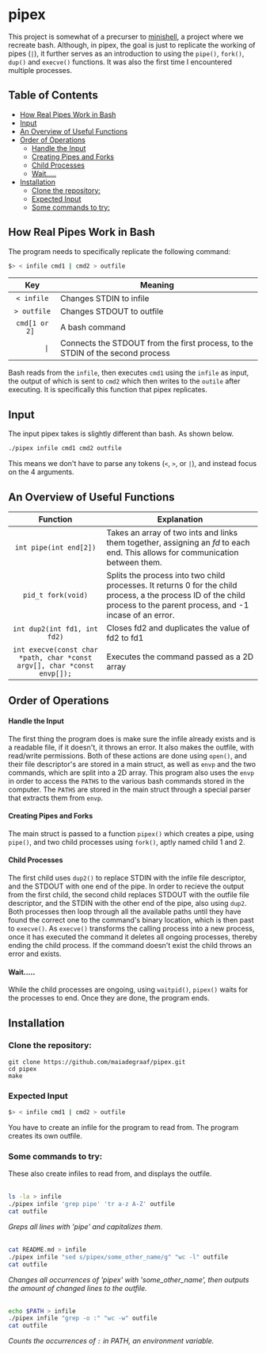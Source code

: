 # pipex

This project is somewhat of a precurser to [minishell](https://github.com/maiadegraaf), a project where we recreate bash.  Although, in pipex, the goal is just to replicate the working of pipes (`|`), it further serves as an introduction to using the `pipe()`, `fork()`, `dup()` and `execve()` functions.  It was also the first time I encountered multiple processes.

## Table of Contents
- [How Real Pipes Work in Bash](#how-real-pipes-work-in-bash)
- [Input](#input)
- [An Overview of Useful Functions](#an-overview-of-useful-functions)
- [Order of Operations](#order-of-operations)
	- [Handle the Input](#handle-the-input)
	- [Creating Pipes and Forks](#creating-pipes-and-forks)
	- [Child Processes](#child-processes)
	- [Wait.....](#wait)
- [Installation](#installation)
	- [Clone the repository:](#clone-the-repository)
	- [Expected Input](#expected-input)
	- [Some commands to try:](#some-commands-to-try)

## How Real Pipes Work in Bash

The program needs to specifically replicate the following command:
```sh
$> < infile cmd1 | cmd2 > outfile
```

|    Key     |   Meaning                                                                       |
| :------------: | ------------------------------------------------------------------------------ |
|   `< infile`   | Changes STDIN to infile                                                        |
|  `> outfile`   | Changes STDOUT to outfile                                                      |
| `cmd[1 or 2] ` | A bash command                                                                 |
| `        \| `  | Connects the STDOUT from the first process, to the STDIN of the second process |

Bash reads from the `infile`, then executes `cmd1` using the `infile` as input, the output of which is sent to `cmd2` which then writes to the `outile` after executing.  It is specifically this function that pipex replicates. 

## Input

The input pipex takes is slightly different than bash.  As shown below.
```sh
./pipex infile cmd1 cmd2 outfile
```

This means we don't have to parse any tokens (`<`, `>`, or `|`), and instead focus on the 4 arguments.

## An Overview of Useful Functions

| Function | Explanation |
| :---:|---|
|`int pipe(int end[2])`| Takes an array of two ints and links them together, assigning an *fd* to each end. This allows for communication between them. |
| `pid_t fork(void)` | Splits the process into two child processes.  It returns 0 for the child process, a the process ID of the child process to the parent process, and -1 incase of an error. |
| `int dup2(int fd1, int fd2)`| Closes fd2 and duplicates the value of fd2 to fd1|
| `int execve(const char *path, char *const argv[], char *const envp[]);` | Executes the command passed as a 2D array |


## Order of Operations
#### Handle the Input
The first thing the program does is make sure the infile already exists and is a readable file, if it doesn't, it throws an error.  It also makes the outfile, with read/write permissions.  Both of these actions are done using `open()`, and their file descriptor's are stored in a main struct, as well as `envp` and the two commands, which are split into a 2D array. This program also uses the `envp` in order to access the `PATHS` to the various bash commands stored in the computer.  The `PATHS` are stored in the main struct through a special parser that extracts them from `envp`.

#### Creating Pipes and Forks
The main struct is passed to a function `pipex()` which creates a pipe, using `pipe()`, and two child processes using `fork()`, aptly named child 1 and 2.

#### Child Processes
The first child uses `dup2()` to replace STDIN with the infile file descriptor, and the STDOUT with one end of the pipe. In order to recieve the output from the first child, the second child replaces STDOUT with the outfile file descriptor, and the STDIN with the other end of the pipe, also using `dup2`.  Both processes then loop through all the available paths until they have found the correct one to the command's binary location, which is then past to `execve()`.  As `execve()` transforms the calling process into a new process, once it has executed the command it deletes all ongoing processes, thereby ending the child process.  If the command doesn't exist the child throws an error and exists.

#### Wait.....
While the child processes are ongoing, using `waitpid()`, `pipex()` waits for the processes to end. Once they are done, the program ends.

## Installation
### Clone the repository:
``` 
git clone https://github.com/maiadegraaf/pipex.git
cd pipex
make
```

### Expected Input
```sh
$> < infile cmd1 | cmd2 > outfile
```

You have to create an infile for the program to read from.  The program creates its own outfile.

### Some commands to try:
These also create infiles to read from, and displays the outfile.
<br>
<br>
```sh
ls -la > infile
./pipex infile 'grep pipe' 'tr a-z A-Z' outfile
cat outfile
```
*Greps all lines with 'pipe' and capitalizes them.*
<br>
<br>
```sh
cat README.md > infile
./pipex infile "sed s/pipex/some_other_name/g" "wc -l" outfile
cat outfile
```
*Changes all occurrences of 'pipex' with 'some_other_name', then outputs the amount of changed lines to the outfile.*
<br>
<br>
```sh
echo $PATH > infile
./pipex infile "grep -o :" "wc -w" outfile
cat outfile
```
*Counts the occurrences of `:` in PATH, an environment variable.*
